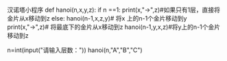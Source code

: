 # 
汉诺塔小程序
def hanoi(n,x,y,z):
    if n ==1:
        print(x,"→",z)#如果只有1层，直接将金片从x移动到z
    else:
        hanoi(n-1,x,z,y)# 将x 上的n-1个金片移动到y
        print(x,"→",z)# 将最底下的金片从x移动到z
        hanoi(n-1,y,x,z)#将y上的n-1个金片移动到z

n=int(input("请输入层数："))
hanoi(n,"A","B","C")
